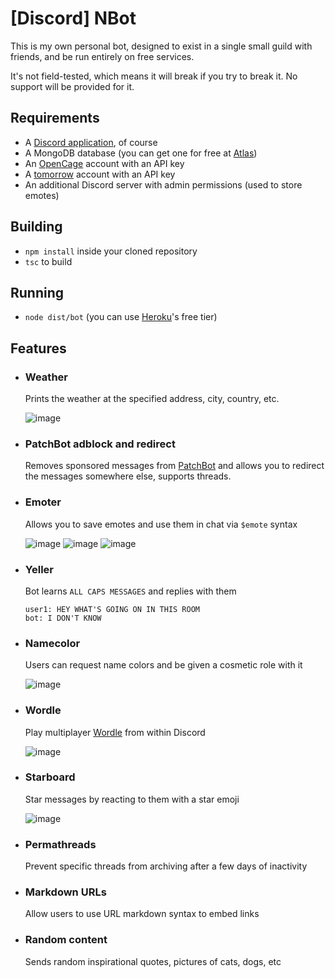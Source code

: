# [Discord] NBot
This is my own personal bot, designed to exist in a single small guild with friends, and be run entirely on free services.

It's not field-tested, which means it will break if you try to break it. No support will be provided for it.


## Requirements
- A [Discord application](https://discord.com/developers/applications), of course
- A MongoDB database (you can get one for free at [Atlas](https://www.mongodb.com/atlas/database))
- An [OpenCage](https://opencagedata.com/) account with an API key
- A [tomorrow](https://www.tomorrow.io/) account with an API key
- An additional Discord server with admin permissions (used to store emotes)

## Building
- `npm install` inside your cloned repository
- `tsc` to build


## Running
- `node dist/bot` (you can use [Heroku](heroku.com)'s free tier)


## Features

- ### Weather 
	Prints the weather at the specified address, city, country, etc. 
  
	![image](https://user-images.githubusercontent.com/11559683/161583449-46b9b139-5213-4d31-b051-0de7f19d1343.png)

- ### PatchBot adblock and redirect
	Removes sponsored messages from [PatchBot](https://patchbot.io/) and allows you to redirect the messages somewhere else, supports threads.
  
- ### Emoter
  Allows you to save emotes and use them in chat via `$emote` syntax
  
  ![image](https://user-images.githubusercontent.com/11559683/161584525-61007eef-d8e5-4f65-b20c-6d50ac6849f0.png)
  ![image](https://user-images.githubusercontent.com/11559683/161584643-c956bf4c-1499-4e92-9fe9-6d32274823f0.png)
  ![image](https://user-images.githubusercontent.com/11559683/161584668-1264abc2-44b1-447f-99fa-142390f58f94.png)

- ### Yeller
  Bot learns `ALL CAPS MESSAGES` and replies with them
  ```
  user1: HEY WHAT'S GOING ON IN THIS ROOM
  bot: I DON'T KNOW
  ```
  
- ### Namecolor
  Users can request name colors and be given a cosmetic role with it
  
  ![image](https://user-images.githubusercontent.com/11559683/161585507-8d0c658c-177b-404f-8e8a-d59ea44eaeb1.png)

- ### Wordle
  Play multiplayer [Wordle](https://www.nytimes.com/games/wordle/index.html) from within Discord
  
  ![image](https://user-images.githubusercontent.com/11559683/161586177-6a70a566-2d4e-4db0-a169-4f0cdce4c078.png)

- ### Starboard
  Star messages by reacting to them with a star emoji
  
  ![image](https://user-images.githubusercontent.com/11559683/161586608-def9da7e-3c57-4703-abf4-abafacbbdfc0.png)

- ### Permathreads
  Prevent specific threads from archiving after a few days of inactivity
  
- ### Markdown URLs
  Allow users to use URL markdown syntax to embed links

- ### Random content
  Sends random inspirational quotes, pictures of cats, dogs, etc
